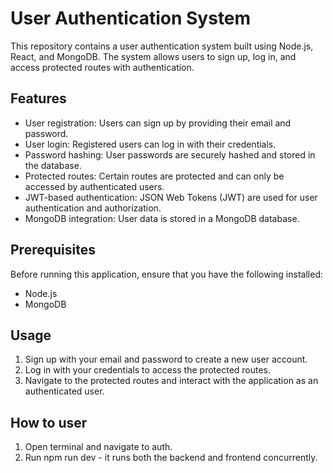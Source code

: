 # User Authentication System

This repository contains a user authentication system built using Node.js, React, and MongoDB. The system allows users to sign up, log in, and access protected routes with authentication.

## Features

- User registration: Users can sign up by providing their email and password.
- User login: Registered users can log in with their credentials.
- Password hashing: User passwords are securely hashed and stored in the database.
- Protected routes: Certain routes are protected and can only be accessed by authenticated users.
- JWT-based authentication: JSON Web Tokens (JWT) are used for user authentication and authorization.
- MongoDB integration: User data is stored in a MongoDB database.

## Prerequisites

Before running this application, ensure that you have the following installed:

- Node.js
- MongoDB

## Usage

1. Sign up with your email and password to create a new user account.
2. Log in with your credentials to access the protected routes.
3. Navigate to the protected routes and interact with the application as an authenticated user.

## How to user
1. Open terminal and navigate to auth.
2. Run npm run dev - it runs both the backend and frontend concurrently.
